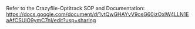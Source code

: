 Refer to the Crazyflie-Optitrack SOP and Documentation:
https://docs.google.com/document/d/1vtQwGHAYvV9osG60izOxlW4LLN1EaAfCSUiO9ymC7nI/edit?usp=sharing
